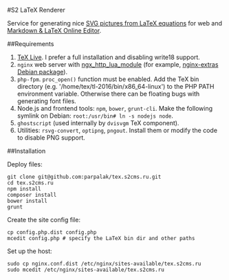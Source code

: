 #S2 LaTeX Renderer

Service for generating nice [SVG pictures from LaTeX equations](https://tex.s2cms.com) for web and [Markdown & LaTeX Online Editor](https://tex.s2cms.ru/page/).

##Requirements

1. [TeX Live](https://www.tug.org/texlive/quickinstall.html). I prefer a full installation and disabling write18 support.
1. `nginx` web server with [ngx_http_lua_module](https://github.com/openresty/lua-nginx-module) (for example, [nginx-extras Debian package](https://packages.debian.org/search?searchon=names&keywords=nginx-extras)).
1. `php-fpm`. `proc_open()` function must be enabled. Add the TeX bin directory (e.g. '/home/tex/tl-2016/bin/x86_64-linux') to the PHP PATH environment variable. Otherwise there can be floating bugs with generating font files.
1. Node.js and frontend tools: `npm`, `bower`, `grunt-cli`. Make the following symlink on Debian: `root:/usr/bin# ln -s nodejs node`.
1. `ghostscript` (used internally by `dvisvgm` TeX component).
1. Utilities: `rsvg-convert`, `optipng`, `pngout`. Install them or modify the code to disable PNG support.

##Installation

Deploy files:
```
git clone git@github.com:parpalak/tex.s2cms.ru.git
cd tex.s2cms.ru
npm install
composer install
bower install
grunt
```

Create the site config file:
```
cp config.php.dist config.php
mcedit config.php # specify the LaTeX bin dir and other paths
```

Set up the host:
```
sudo cp nginx.conf.dist /etc/nginx/sites-available/tex.s2cms.ru
sudo mcedit /etc/nginx/sites-available/tex.s2cms.ru
```
